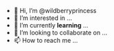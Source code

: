 - 👋 Hi, I’m @wildberryprincess
- 👀 I’m interested in ...
- 🌱 I’m currently **learning** ... 
- 💞️ I’m looking to collaborate on ...
- 📫 How to reach me ...

<!---
wildberryprincess/wildberryprincess is a ✨ special ✨ repository because its `README.md` (this file) appears on your GitHub profile.
You can click the Preview link to take a look at your changes.
--->
